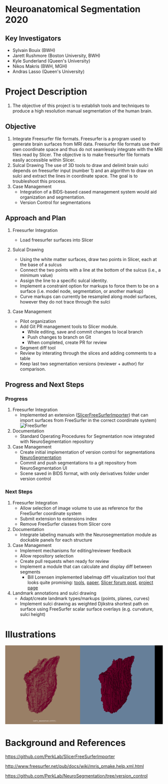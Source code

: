 # Neuroanatomical Segmentation 2020

## Key Investigators

- Sylvain Bouix (BWH)
- Jarett Rushmore (Boston University, BWH)
- Kyle Sunderland (Queen's University)
- Nikos Makris (BWH, MGH)
- Andras Lasso (Queen's University)

# Project Description

1.  The objective of this project is to establish tools and techniques to produce a high resolution manual segmentation of the human brain.

## Objective

<!-- Describe here WHAT you would like to achieve (what you will have as end result). -->

1. Integrate Freesurfer file formats.
    Freesurfer is a program used to generate brain surfaces from MRI data.  Freesurfer file formats use their own coordinate space and thus do not seamlessly integrate with the MRI files read by Slicer.  The objective is to make freesurfer file formats easily accessible within Slicer.
2. Sulcal Drawing
The use of 3D tools to draw and delimit brain sulci depends on freesurfer input (number 1) and an algorithm to draw on sulci and extract the lines in coordinate space.  The goal is to troubleshoot this process.
3. Case Management
    - Integration of a BIDS-based cased management system would aid organization and segmentation.
    - Version Control for segmentations

## Approach and Plan
<!-- Describe here HOW you would like to achieve the objectives stated above. -->
1. Freesurfer Integration
    - Load freesurfer surfaces into Slicer

1.  Sulcal Drawing
    - Using the white matter surfaces, draw two points in Slicer, each at the base of a sulcus
    - Connect the two points with a line at the bottom of the sulcus (i.e., a minimum value)
    - Assign the line to a specific sulcal identity.
    - Implement a constraint option for markups to force them to be on a surface (i.e. model node, segmentation, or another markup)
    - Curve markups can currently be resampled along model surfaces, however they do not trace through the sulci

1. Case Management
    - Pilot organization
    - Add Git PR management tools to Slicer module.
      - While editing, save and commit changes to local branch
      - Push changes to branch on Git
      - When completed, create PR for review
    - Segment diff tool
    - Review by interating through the slices and adding comments to a table
    - Keep last two segmentation versions (reviewer + author) for comparison.

## Progress and Next Steps

### Progress
1. Freesurfer Integration
    - Implemented an extension ([SlicerFreeSurferImporter](https://github.com/PerkLab/SlicerFreeSurferImporter)) that can import surfaces from FreeSurfer in the correct coordinate system)
    ![FreeSurfer](SlicerFreesurfer.png)
1. Documentation
    - Standard Operating Procedures for Segmentation now integrated with NeuroSegmentation repository
1. Case Management
    - Create initial implementation of version control for segmentations [NeuroSegmentation](https://github.com/PerkLab/NeuroSegmentation)
    - Commit and push segmentations to a git repository from NeuroSegmentation UI
    - Scene saved in BIDS format, with only derivatives folder under version control

### Next Steps
1. Freesurfer Integration
    - Allow selection of image volume to use as reference for the FreeSurfer coordinate system
    - Submit extension to extensions index
    - Remove FreeSurfer classes from Slicer core
1. Documentation
    - Integrate labeling manuals with the Neurosegmentation module as dockable panels for each structure
1. Case Management
    - Implement mechanisms for editing/reviewer feedback
    - Allow repository selection
    - Create pull requests when ready for review
    - Implement a module that can calculate and display diff between segments
        - Bill Lorensen implemented labelmap diff visualization tool that looks quite promising: [tools](https://github.com/lorensen/OpenAtlas/tree/master/Tools), [paper](https://github.com/lorensen/OpenAtlas/tree/master/Tools), [Slicer forum post](https://discourse.slicer.org/t/open-atlas-followup/7286), [project page](https://www.na-mic.org/wiki/2015_Winter_Project_Week:OpenAtlas)
1. Landmark annotations and sulci drawing
    - Adapt/create landmark types/markups (points, planes, curves)
    - Implement sulci drawing as weighted Djikstra shortest path on surface using FreeSurfer scalar surface overlays (e.g. curvature, sulci height)

# Illustrations

![Output of labelmap diff tool by Bill Lorensen](https://raw.githubusercontent.com/lorensen/SPLBrainAtlas/master/Changes/left_masseter_diff.png)

# Background and References

https://github.com/PerkLab/SlicerFreeSurferImporter

http://www.freesurfer.net/pub/docs/wiki/mris_pmake.help.xml.html

https://github.com/PerkLab/NeuroSegmentation/tree/version_control
